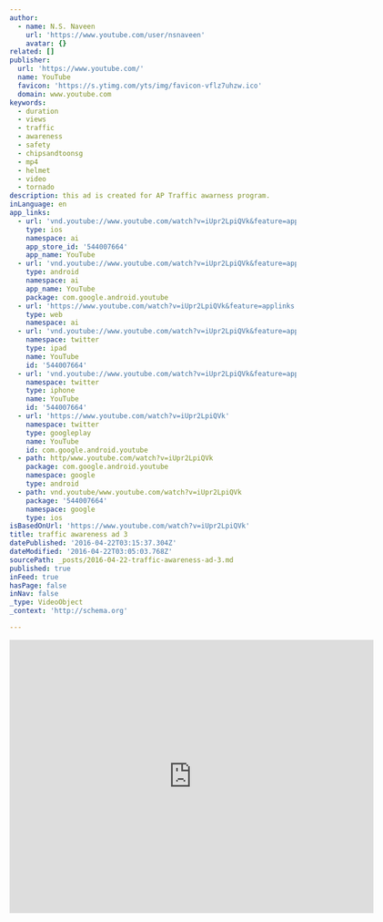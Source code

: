```yaml
---
author:
  - name: N.S. Naveen
    url: 'https://www.youtube.com/user/nsnaveen'
    avatar: {}
related: []
publisher:
  url: 'https://www.youtube.com/'
  name: YouTube
  favicon: 'https://s.ytimg.com/yts/img/favicon-vflz7uhzw.ico'
  domain: www.youtube.com
keywords:
  - duration
  - views
  - traffic
  - awareness
  - safety
  - chipsandtoonsg
  - mp4
  - helmet
  - video
  - tornado
description: this ad is created for AP Traffic awarness program.
inLanguage: en
app_links:
  - url: 'vnd.youtube://www.youtube.com/watch?v=iUpr2LpiQVk&feature=applinks'
    type: ios
    namespace: ai
    app_store_id: '544007664'
    app_name: YouTube
  - url: 'vnd.youtube://www.youtube.com/watch?v=iUpr2LpiQVk&feature=applinks'
    type: android
    namespace: ai
    app_name: YouTube
    package: com.google.android.youtube
  - url: 'https://www.youtube.com/watch?v=iUpr2LpiQVk&feature=applinks'
    type: web
    namespace: ai
  - url: 'vnd.youtube://www.youtube.com/watch?v=iUpr2LpiQVk&feature=applinks'
    namespace: twitter
    type: ipad
    name: YouTube
    id: '544007664'
  - url: 'vnd.youtube://www.youtube.com/watch?v=iUpr2LpiQVk&feature=applinks'
    namespace: twitter
    type: iphone
    name: YouTube
    id: '544007664'
  - url: 'https://www.youtube.com/watch?v=iUpr2LpiQVk'
    namespace: twitter
    type: googleplay
    name: YouTube
    id: com.google.android.youtube
  - path: http/www.youtube.com/watch?v=iUpr2LpiQVk
    package: com.google.android.youtube
    namespace: google
    type: android
  - path: vnd.youtube/www.youtube.com/watch?v=iUpr2LpiQVk
    package: '544007664'
    namespace: google
    type: ios
isBasedOnUrl: 'https://www.youtube.com/watch?v=iUpr2LpiQVk'
title: traffic awareness ad 3
datePublished: '2016-04-22T03:15:37.304Z'
dateModified: '2016-04-22T03:05:03.768Z'
sourcePath: _posts/2016-04-22-traffic-awareness-ad-3.md
published: true
inFeed: true
hasPage: false
inNav: false
_type: VideoObject
_context: 'http://schema.org'

---
```

<iframe src="https://cdn.embedly.com/widgets/media.html?src=https%3A%2F%2Fwww.youtube.com%2Fembed%2FiUpr2LpiQVk%3Ffeature%3Doembed&amp;url=https%3A%2F%2Fwww.youtube.com%2Fwatch%3Fv%3DiUpr2LpiQVk&amp;image=https%3A%2F%2Fi.ytimg.com%2Fvi%2FiUpr2LpiQVk%2Fhqdefault.jpg&amp;key=b7d04c9b404c499eba89ee7072e1c4f7&amp;type=text%2Fhtml&amp;schema=youtube" width="640" height="480" scrolling="no" frameborder="0" allowfullscreen="" style=""></iframe>
